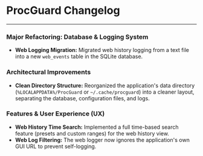
# ProcGuard Changelog

---

### Major Refactoring: Database & Logging System

-   **Web Logging Migration:** Migrated web history logging from a text file into a new `web_events` table in the SQLite database.

### Architectural Improvements

-   **Clean Directory Structure:** Reorganized the application's data directory (`%LOCALAPPDATA%/ProcGuard` or `~/.cache/procguard`) into a cleaner layout, separating the database, configuration files, and logs.

### Features & User Experience (UX)

-   **Web History Time Search:** Implemented a full time-based search feature (presets and custom ranges) for the web history view.
-   **Web Log Filtering:** The web logger now ignores the application's own GUI URL to prevent self-logging.

